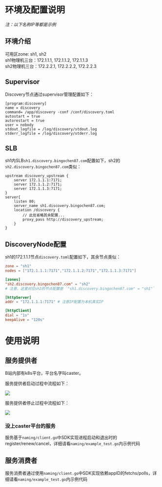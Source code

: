 # 环境及配置说明

*注：以下名称IP等都是示例*

## 环境介绍

可用区zone: sh1, sh2  
sh1物理机三台：172.1.1.1, 172.1.1.2, 172.1.1.3  
sh2物理机三台：172.2.2.1, 172.2.2.2, 172.2.2.3  

## Supervisor

Discovery节点通过supervisor管理配置如下：  
```shell
[program:discovery]
name = discovery
command= /app/discovery -conf /conf/discovery.toml
autostart = true
autorestart = true
user = nobody
stdout_logfile = /log/discovery/stdout.log
stderr_logfile = /log/discovery/stderr.log
```

## SLB

sh1内SLB`sh1.discovery.bingochen87.com`配置如下，sh2的`sh2.discovery.bingochen87.com`类似：  
```nginx
upstream discovery_upstream {
    server 172.1.1.1:7171;
    server 172.1.1.2:7171;
    server 172.1.1.3:7171;
}
server{
    listen 80;
    server_name sh1.discovery.bingochen87.com;
    location /discovery {
        // 此处省略其余配置...
        proxy_pass http://discovery_upstream;
    }
}
```

## DiscoveryNode配置

sh1的172.1.1.1节点`discovery.toml`配置如下，其余节点类似：  
```toml
zone = "sh1"
nodes = ["172.1.1.1:7171","172.1.1.2:7171","172.1.1.3:7171"]

[zones]
"sh2.discovery.bingochen87.com" = "sh2"
# 注意，这里对应sh2的节点配置是 `"sh1.discovery.bingochen87.com" = "sh1"`

[httpServer]
addr = "172.1.1.1:7171" # 注意IP配置为本机真实IP

[httpClient]
dial = "1s"
keepAlive = "120s"
```

# 使用说明

## 服务提供者

B站内部有k8s平台，平台名字叫caster。  

服务提供者启动过程中流程如下：

![](discovery_pod_start.png)

服务提供者停止过程中流程如下：

![](discovery_pod_quit.png)

### 没上caster平台的服务

服务基于`naming/client.go`中SDK实现进程启动和退出时的register/renew/cancel，详细请看`naming/example_test.go`内示例代码

## 服务消费者

服务消费者通过使用`naming/client.go`中SDK实现依赖appID的fetchs/polls，详细请看`naming/example_test.go`内示例代码
